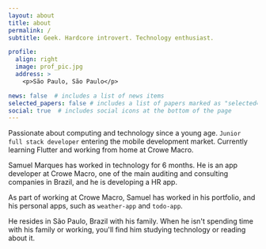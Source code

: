```yaml
---
layout: about
title: about
permalink: /
subtitle: Geek. Hardcore introvert. Technology enthusiast. 

profile:
  align: right
  image: prof_pic.jpg
  address: >
    <p>São Paulo, São Paulo</p>

news: false  # includes a list of news items
selected_papers: false # includes a list of papers marked as "selected={true}"
social: true  # includes social icons at the bottom of the page
---
```


Passionate about computing and technology since a young age. <code>Junior full stack developer</code> entering the mobile development market. Currently learning Flutter and working from home at Crowe Macro.  

Samuel Marques has worked in technology for 6 months. He is an app developer at Crowe Macro, one of the main auditing and consulting companies in Brazil, and he is developing a HR app.

As part of working at Crowe Macro, Samuel has worked in his portfolio, and his personal apps, such as <code>weather-app</code> and <code>todo-app</code>.

He resides in São Paulo, Brazil with his family. When he isn't spending time with his family or working, you'll find him studying technology or reading about it.
